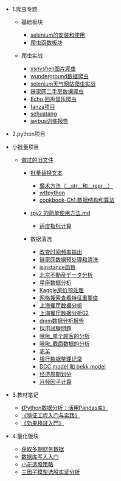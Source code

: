 - 1.爬虫专题
  - 基础板块
    - [selenium的安装和使用](scrape/selenium的安装和使用.md)
    - [爬虫函数板块](scrape/爬虫函数板块.md)
    
  - 爬虫实战

    - [xsnvshen图片爬虫](scrape/图片爬虫xsnvshen.md)
    - [wunderground数据爬虫](scrape/数据爬虫.md)
    - [selenium天气网站爬虫实战](scrape/selenium天气网站爬虫实战.md)
    - [链家网二手房数据爬虫](scrape/链家网二手房数据爬虫.md)
    - [Echo 回声音乐爬虫](scrape/Echo回声音乐爬虫.md)
    - [fanza项目](scrape/fanza项目.md)
    - [sehuatang](scrape/sehuatang.md)
    - [javbus训练报告](scrape/for_javbus.md)





- 2.python项目
- 小批量项目
  - [做过的旧文件](practice/mytest.md)
    - [批量替换文本](pythonproject/批量替换文本.md)
        - [魔术方法（\_\_str\_\_和\_\_repr\_\_）](pythonproject/魔术方法（__str__和__repr__）.md)
        - [wtfpython](pythonproject/wtfpython.md)
        - [cookbook-Ch1.数据结构和算法](cookbook/ch1.md)
    - [rpy2 的简单使用方法.md](practice/rpy2的简单使用方法.md)
        - [适度指标计算](practice/适度指标计算.md)
    
        
        
    - 数据清洗
    
        - [改变时间频率输出](pythonproject/改变时间频率输出.md)
        - [链家网数据预处理和清洗](pythonproject/链家网数据预处理和清洗.md)
        -  [isinstance函数](pythonproject/isinstance函数.md)
        - [北京不動産データ分析](pythonproject/peking.md)
        - [星座数据分析](pythonproject/星座数据分析.md)
        - [Kaggle房价预处理](practice/comprehensive-data-exploration-with-python.md)
        - [网格搜索查看特征重要度](pythonproject/网格搜索查看特征重要度.md)
        - [上海餐厅数据分析](practice/上海餐厅数据分析.md)
        - [上海餐厅数据分析02](practice/上海餐厅数据分析02.md)
        - [dmm数据分析报告](practice/dmm数据分析报告-01.md)
        - [採用試験問題](practice/採用試験問題_v031.md)
        - [啾啾_单个顾客的分析](kehu/jiujiu/单个顾客的分析.md)
        - [啾啾_截面数据的分析](kehu/jiujiu/截面数据的分析.md)
        - [宅羊](kehu/宅羊.md)
        - [银行数据整理记录](practice/银行数据整理记录.md)
        - [DCC model 和 bekk model](practice/分析报告2.md)
        - [经济周期划分](practice/经济周期划分.md)
        - [月频因子计算](practice/五个因子计算.md)






- 3.教材笔记
            
    - [《Python数据分析：活用Pandas库》](pandasforeveryone/README)
    - [《特征工程入门与实践》](FeatureEngineering/README)
    - [《効果検証入門》](cibook-python-master/README)




- 4.量化版块
  - [获取多期财务数据](quant策略/获取多期财务数据.md) 
  - [数据库写入入门](practice/数据库写入入门.md)
  - [小花选股策略](practice/小花选股策略.md)
  - [三因子模型选股实证分析](practice/三因子模型.md)


